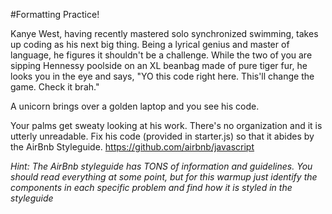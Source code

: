 #Formatting Practice!

Kanye West, having recently mastered solo synchronized swimming, takes up coding as his next big thing.  Being a lyrical genius and master of language, he figures it shouldn't be a challenge.  While the two of you are sipping Hennessy poolside on an XL beanbag made of pure tiger fur, he looks you in the eye and says, "YO this code right here.  This'll change the game.  Check it brah."

A unicorn brings over a golden laptop and you see his code.  

Your palms get sweaty looking at his work.  There's no organization and it is utterly unreadable.  Fix his code (provided in starter.js) so that it abides by the AirBnb Styleguide.  https://github.com/airbnb/javascript  


_Hint:  The AirBnb styleguide has TONS of information and guidelines.  You should read everything at some point, but for this warmup just identify the components in each specific problem and find how it is styled in the styleguide_ 

